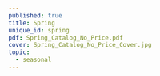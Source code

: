 ```yaml
---
published: true
title: Spring
unique_id: spring
pdf: Spring_Catalog_No_Price.pdf
cover: Spring_Catalog_No_Price_Cover.jpg
topic:
  - seasonal
---
```

